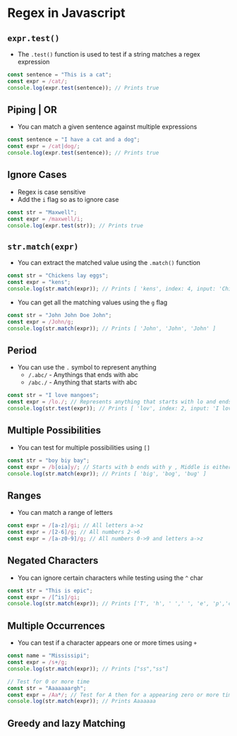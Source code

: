 # **Regex in Javascript**

## `expr.test()`

- The `.test()` function is used to test if a string matches a regex expression

```js
const sentence = "This is a cat";
const expr = /cat/;
console.log(expr.test(sentence)); // Prints true
```

## **Piping | OR**

- You can match a given sentence against multiple expressions

```js
const sentence = "I have a cat and a dog";
const expr = /cat|dog/;
console.log(expr.test(sentence)); // Prints true
```

## **Ignore Cases**

- Regex is case sensitive
- Add the `i` flag so as to ignore case

```js
const str = "Maxwell";
const expr = /maxwell/i;
console.log(expr.test(str)); // Prints true
```

## `str.match(expr)`

- You can extract the matched value using the `.match()` function

```js
const str = "Chickens lay eggs";
const expr = "kens";
console.log(str.match(expr)); // Prints [ 'kens', index: 4, input: 'Chickens lay eggs', groups: undefined ]
```

- You can get all the matching values using the `g` flag

```js
const str = "John John Doe John";
const expr = /John/g;
console.log(str.match(expr)); // Prints [ 'John', 'John', 'John' ]
```

## **Period**

- You can use the `.` symbol to represent anything
  - `/.abc/` - Anythings that ends with abc
  - `/abc./` - Anything that starts with abc

```js
const str = "I love mangoes";
const expr = /lo./; // Represents anything that starts with lo and ends in any character
console.log(str.test(expr)); // Prints [ 'lov', index: 2, input: 'I love Mangoes', groups: undefined ]
```

## **Multiple Possibilities**

- You can test for multiple possibilities using `[]`

```js
const str = "boy biy bay";
const expr = /b[oia]y/; // Starts with b ends with y , Middle is either o,i,a
console.log(str.match(expr)); // Prints [ 'big', 'bog', 'bug' ]
```

## **Ranges**

- You can match a range of letters

```js
const expr = /[a-z]/gi; // All letters a->z
const expr = /[2-6]/g; // All numbers 2->6
const expr = /[a-z0-9]/g; // All numbers 0->9 and letters a->z
```

## **Negated Characters**

- You can ignore certain characters while testing using the `^` char

```js
const str = "This is epic";
const expr = /[^is]/gi;
console.log(str.match(expr)); // Prints ['T', 'h', ' ',' ', 'e', 'p','c']
```

## **Multiple Occurrences**

- You can test if a character appears one or more times using `+`

```js
const name = "Mississipi";
const expr = /s+/g;
console.log(str.match(expr)); // Prints ["ss","ss"]

// Test for 0 or more time
const str = "Aaaaaaargh";
const expr = /Aa*/; // Test for A then for a appearing zero or more times
console.log(str.match(expr)); // Prints Aaaaaaa
```

## Greedy and lazy Matching

